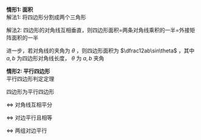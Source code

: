 **情形1: 面积**  
解法1: 将四边形分割成两个三角形  
  
解法2: 四边形的对角线互相垂直，则四边形面积=两条对角线乘积的一半=外接矩阵面积的一半  
  
进一步，若对角线的夹角为 $\theta$ ，则四边形面积为 $\dfrac12ab\sin\theta$ ，其中 $a,b$ 为四边形对角线长度， $\theta$ 为 $a,b$ 夹角  
  
  
**情形2: 平行四边形**  
平行四边形判定定理  
  
四边形为平行四边形  
  
$\Leftrightarrow$ 对角线互相平分  
  
$\Leftrightarrow$ 对边平行且相等  
  
$\Leftrightarrow$ 两组对边平行  
